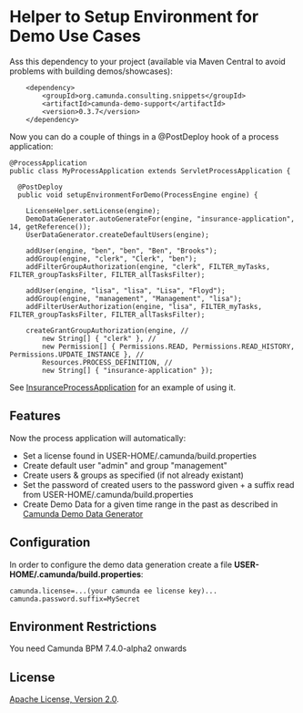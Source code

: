 Helper to Setup Environment for Demo Use Cases
=========================

Ass this dependency to your project (available via Maven Central to avoid problems with building demos/showcases):

```
    <dependency>
        <groupId>org.camunda.consulting.snippets</groupId>
        <artifactId>camunda-demo-support</artifactId>
        <version>0.3.7</version>    
    </dependency>
```

Now you can do a couple of things in a @PostDeploy hook of a process application:

```
@ProcessApplication
public class MyProcessApplication extends ServletProcessApplication {

  @PostDeploy
  public void setupEnvironmentForDemo(ProcessEngine engine) {

    LicenseHelper.setLicense(engine);
    DemoDataGenerator.autoGenerateFor(engine, "insurance-application", 14, getReference());
    UserDataGenerator.createDefaultUsers(engine);

    addUser(engine, "ben", "ben", "Ben", "Brooks");
    addGroup(engine, "clerk", "Clerk", "ben");  
    addFilterGroupAuthorization(engine, "clerk", FILTER_myTasks, FILTER_groupTasksFilter, FILTER_allTasksFilter);   

    addUser(engine, "lisa", "lisa", "Lisa", "Floyd");
    addGroup(engine, "management", "Management", "lisa");
    addFilterUserAuthorization(engine, "lisa", FILTER_myTasks, FILTER_groupTasksFilter, FILTER_allTasksFilter);

    createGrantGroupAuthorization(engine, //
        new String[] { "clerk" }, //
        new Permission[] { Permissions.READ, Permissions.READ_HISTORY, Permissions.UPDATE_INSTANCE }, //
        Resources.PROCESS_DEFINITION, //
        new String[] { "insurance-application" });
```

See [InsuranceProcessApplication](https://github.com/camunda/camunda-consulting/blob/master/showcases/en/insurance-application/process-application/src/main/java/com/camunda/demo/insuranceapplication/InsuranceProcessApplication.java) for an example of using it.

Features
-------------
Now the process application will automatically:

* Set a license found in USER-HOME/.camunda/build.properties
* Create default user "admin" and group "management"
* Create users & groups as specified (if not already existant)
* Set the password of created users to the password given + a suffix read from USER-HOME/.camunda/build.properties
* Create Demo Data for a given time range in the past as described in [Camunda Demo Data Generator](https://github.com/camunda/camunda-consulting/tree/master/snippets/camunda-demo-data-generator)

Configuration
---------------
In order to configure the demo data generation create a file **USER-HOME/.camunda/build.properties**:

```
camunda.license=...(your camunda ee license key)...
camunda.password.suffix=MySecret
```


Environment Restrictions
------------------------

You need Camunda BPM 7.4.0-alpha2 onwards


License
-------

[Apache License, Version 2.0](http://www.apache.org/licenses/LICENSE-2.0).
